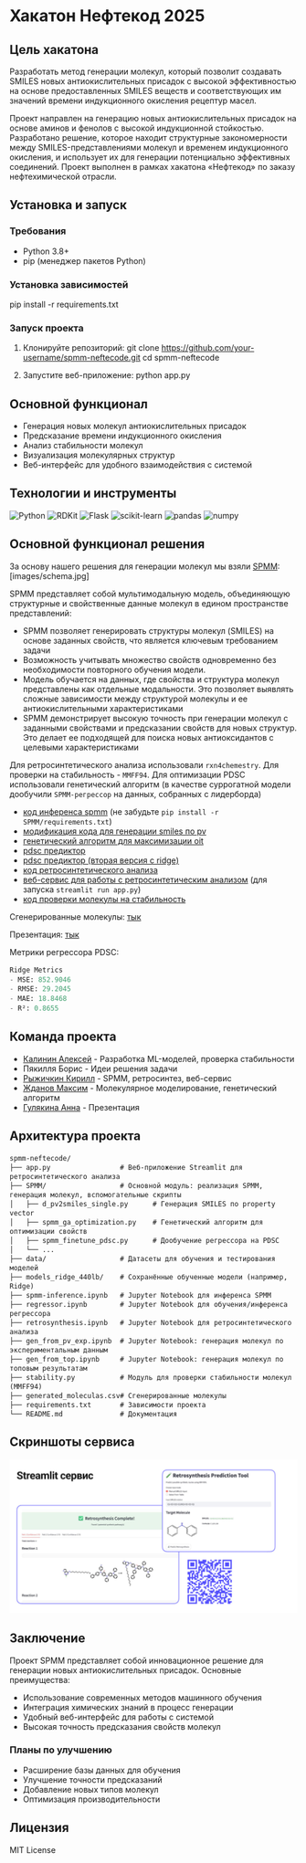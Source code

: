# Хакатон Нефтекод 2025

## Цель хакатона

Разработать метод генерации молекул, который позволит создавать SMILES новых антиокислительных присадок с высокой эффективностью на основе предоставленных SMILES веществ и соответствующих им значений времени индукционного окисления рецептур масел.

Проект направлен на генерацию новых антиокислительных присадок на основе аминов и фенолов с высокой индукционной стойкостью. Разработано решение, которое находит структурные закономерности между SMILES-представлениями молекул и временем индукционного окисления, и использует их для генерации потенциально эффективных соединений. Проект выполнен в рамках хакатона «Нефтекод» по заказу нефтехимической отрасли.

## Установка и запуск

### Требования
- Python 3.8+
- pip (менеджер пакетов Python)

### Установка зависимостей
pip install -r requirements.txt

### Запуск проекта
1. Клонируйте репозиторий:
git clone https://github.com/your-username/spmm-neftecode.git
cd spmm-neftecode

2. Запустите веб-приложение:
python app.py

## Основной функционал
- Генерация новых молекул антиокислительных присадок
- Предсказание времени индукционного окисления
- Анализ стабильности молекул
- Визуализация молекулярных структур
- Веб-интерфейс для удобного взаимодействия с системой

## Технологии и инструменты
![Python](https://img.shields.io/badge/Python-3.8+-blue.svg)
![RDKit](https://img.shields.io/badge/RDKit-2023.03.1-green.svg)
![Flask](https://img.shields.io/badge/Flask-2.0.1-lightgrey.svg)
![scikit-learn](https://img.shields.io/badge/scikit--learn-1.0.2-orange.svg)
![pandas](https://img.shields.io/badge/pandas-1.3.3-red.svg)
![numpy](https://img.shields.io/badge/numpy-1.21.2-yellow.svg)

## Основной функционал решения

За основу нашего решения для генерации молекул мы взяли [SPMM](https://www.nature.com/articles/s41467-024-46440-3):
[images/schema.jpg]

SPMM представляет собой мультимодальную модель, объединяющую структурные и свойственные данные молекул в едином пространстве представлений:
- SPMM позволяет генерировать структуры молекул (SMILES) на основе заданных свойств, что является ключевым требованием задачи
- Возможность учитывать множество свойств одновременно без необходимости повторного обучения модели.
- Модель обучается на данных, где свойства и структура молекул представлены как отдельные модальности. Это позволяет выявлять сложные зависимости между структурой молекулы и ее антиокислительными характеристиками
- SPMM демонстрирует высокую точность при генерации молекул с заданными свойствами и предсказании свойств для новых структур. Это делает ее подходящей для поиска новых антиоксидантов с целевыми характеристиками

Для ретросинтетического анализа использовали `rxn4chemestry`. Для проверки на стабильность - `MMFF94`. Для оптимизации PDSC использовали генетический алгоритм (в качестве суррогатной модели дообучили `SPMM-регрессор` на данных, собранных с лидерборда)


- [код инференса spmm](https://github.com/l1ghtsource/spmm-neftecode/blob/main/spmm-inference.ipynb) (не забудьте `pip install -r SPMM/requirements.txt`)
- [модификация кода для генерации smiles по pv](https://github.com/l1ghtsource/spmm-neftecode/blob/main/SPMM/d_pv2smiles_single.py)
- [генетический алгоритм для максимизации oit](https://github.com/l1ghtsource/spmm-neftecode/blob/main/SPMM/spmm_ga_optimization.py)
- [pdsc предиктор](https://github.com/l1ghtsource/spmm-neftecode/blob/main/SPMM/spmm_finetune_pdsc.py)
- [pdsc предиктор (вторая версия с ridge)](https://github.com/l1ghtsource/spmm-neftecode/blob/main/regressor.ipynb)
- [код ретросинтетического анализа](https://github.com/l1ghtsource/spmm-neftecode/blob/main/retrosynthesis.ipynb)
- [веб-сервис для работы с ретросинтетическим анализом](https://github.com/l1ghtsource/spmm-neftecode/blob/main/app.py) (для запуска `streamlit run app.py`)
- [код проверки молекулы на стабильность](https://github.com/l1ghtsource/spmm-neftecode/blob/main/stability.py)

Сгенерированные молекулы: [тык](https://github.com/l1ghtsource/spmm-neftecode/blob/main/generated_moleculas.csv)

Презентация: [тык](https://disk.yandex.ru/i/Y4Ys0HAat2uHtA)

Метрики регрессора PDSC:

```python
Ridge Metrics
- MSE: 852.9046
- RMSE: 29.2045
- MAE: 18.8468
- R²: 0.8655
```


## Команда проекта
- [Калинин Алексей](https://github.com/ItamMigel) - Разработка ML-моделей, проверка стабильности
- Пякилля Борис - Идеи решения задачи
- [Рыжичкин Кирилл](https://github.com/l1ghtsource) - SPMM, ретросинтез, веб-сервис
- [Жданов Максим](https://github.com/ZhdanovMax) - Молекулярное моделирование, генетический алгоритм
- [Гулякина Анна](https://github.com/Gulyakina) - Презентация

## Архитектура проекта
```
spmm-neftecode/
├── app.py                 # Веб-приложение Streamlit для ретросинтетического анализа
├── SPMM/                  # Основной модуль: реализация SPMM, генерация молекул, вспомогательные скрипты
│   ├── d_pv2smiles_single.py      # Генерация SMILES по property vector
│   ├── spmm_ga_optimization.py    # Генетический алгоритм для оптимизации свойств
│   ├── spmm_finetune_pdsc.py      # Дообучение регрессора на PDSC
│   └── ...
├── data/                  # Датасеты для обучения и тестирования моделей
├── models_ridge_440lb/    # Сохранённые обученные модели (например, Ridge)
├── spmm-inference.ipynb   # Jupyter Notebook для инференса SPMM
├── regressor.ipynb        # Jupyter Notebook для обучения/инференса регрессора
├── retrosynthesis.ipynb   # Jupyter Notebook для ретросинтетического анализа
├── gen_from_pv_exp.ipynb  # Jupyter Notebook: генерация молекул по экспериментальным данным
├── gen_from_top.ipynb     # Jupyter Notebook: генерация молекул по топовым результатам
├── stability.py           # Модуль для проверки стабильности молекул (MMFF94)
├── generated_moleculas.csv# Сгенерированные молекулы
├── requirements.txt       # Зависимости проекта
└── README.md              # Документация
```

## Скриншоты сервиса
![Скриншот сервиса](images/photo.jpg)

## Заключение
Проект SPMM представляет собой инновационное решение для генерации новых антиокислительных присадок. Основные преимущества:
- Использование современных методов машинного обучения
- Интеграция химических знаний в процесс генерации
- Удобный веб-интерфейс для работы с системой
- Высокая точность предсказания свойств молекул

### Планы по улучшению
- Расширение базы данных для обучения
- Улучшение точности предсказаний
- Добавление новых типов молекул
- Оптимизация производительности

## Лицензия
MIT License
